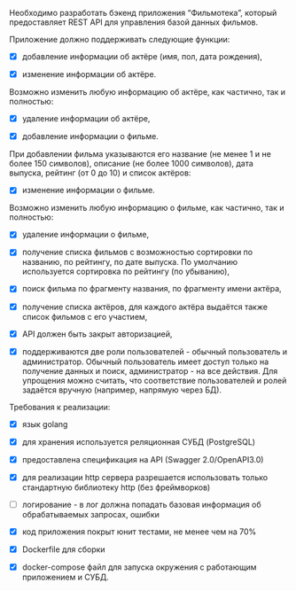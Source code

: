 Необходимо разработать бэкенд приложения “Фильмотека”, который предоставляет REST API для управления базой данных фильмов.

Приложение должно поддерживать следующие функции:

- [X] добавление информации об актёре (имя, пол, дата рождения),

- [X] изменение информации об актёре.

Возможно изменить любую информацию об актёре, как частично, так и полностью:

- [X] удаление информации об актёре,

- [X] добавление информации о фильме.

При добавлении фильма указываются его название (не менее 1 и не более 150 символов), описание (не более 1000 символов), дата выпуска, рейтинг (от 0 до 10) и список актёров:

- [X] изменение информации о фильме.

Возможно изменить любую информацию о фильме, как частично, так и полностью:

- [X] удаление информации о фильме,

- [X] получение списка фильмов с возможностью сортировки по названию, по рейтингу, по дате выпуска. По умолчанию используется сортировка по рейтингу (по убыванию),

- [X] поиск фильма по фрагменту названия, по фрагменту имени актёра,

- [X] получение списка актёров, для каждого актёра выдаётся также список фильмов с его участием,

- [X] API должен быть закрыт авторизацией,

- [X] поддерживаются две роли пользователей - обычный пользователь и администратор. Обычный пользователь имеет доступ только на получение данных и поиск, администратор - на все действия. Для упрощения можно считать, что соответствие пользователей и ролей задаётся вручную (например, напрямую через БД).

Требования к реализации:

- [X] язык golang

- [X] для хранения используется реляционная СУБД (PostgreSQL)

- [X] предоставлена спецификация на API (Swagger 2.0/OpenAPI3.0)

- [X] для реализации http сервера разрешается использовать только стандартную библиотеку http (без фреймворков)

- [ ] логирование - в лог должна попадать базовая информация об обрабатываемых запросах, ошибки

- [X] код приложения покрыт юнит тестами, не менее чем на 70%

- [X] Dockerfile для сборки

- [X] docker-compose файл для запуска окружения с работающим приложением и СУБД.
